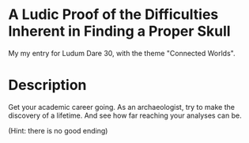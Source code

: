 A Ludic Proof of the Difficulties Inherent in Finding a Proper Skull
====

My my entry for Ludum Dare 30, with the theme "Connected Worlds".

Description
==
Get your academic career going. As an archaeologist, try to make the discovery of a lifetime. And see how far reaching your analyses can be.

(Hint: there is no good ending)